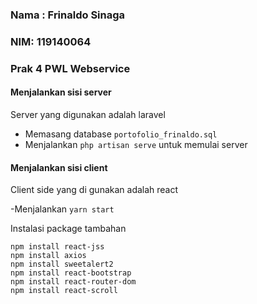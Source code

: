 ### Nama : Frinaldo Sinaga
### NIM: 119140064
### Prak 4 PWL Webservice


#### Menjalankan sisi server
Server yang digunakan adalah laravel
- Memasang database ```portofolio_frinaldo.sql```
- Menjalankan ```php artisan serve``` untuk memulai server

#### Menjalankan sisi client
Client side yang di gunakan adalah react

-Menjalankan ```yarn start```

Instalasi package tambahan
```
npm install react-jss
npm install axios
npm install sweetalert2
npm install react-bootstrap
npm install react-router-dom
npm install react-scroll
```
